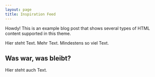 ```yaml
---
layout: page
title: Inspiration Feed
---
```


<div class="message">
  Howdy! This is an example blog post that shows several types of HTML content supported in this theme.
</div>

Hier steht Text. Mehr Text. Mindestens so viel Text.

## Was war, was bleibt?

Hier steht auch Text.

